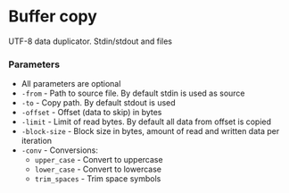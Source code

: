 # Buffer copy
UTF-8 data duplicator. Stdin/stdout and files
### Parameters
* All parameters are optional 
* `-from` - Path to source file. By default stdin is used as source
* `-to` - Copy path. By default stdout is used
* `-offset` - Offset (data to skip) in bytes
* `-limit` - Limit of read bytes. By default all data from offset is copied
* `-block-size` - Block size in bytes, amount of read and written data per iteration
* `-conv` - Conversions:
   - `upper_case` - Convert to uppercase
   - `lower_case` - Convert to lowercase
   - `trim_spaces` - Trim space symbols 
